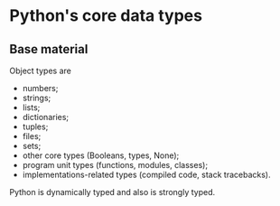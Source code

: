 Python's core data types
========================

Base material
-------------

Object types are
- numbers;
- strings;
- lists;
- dictionaries;
- tuples;
- files;
- sets;
- other core types (Booleans, types, None);
- program unit types (functions, modules, classes);
- implementations-related types (compiled code, stack tracebacks).

Python is dynamically typed and also is strongly typed.
